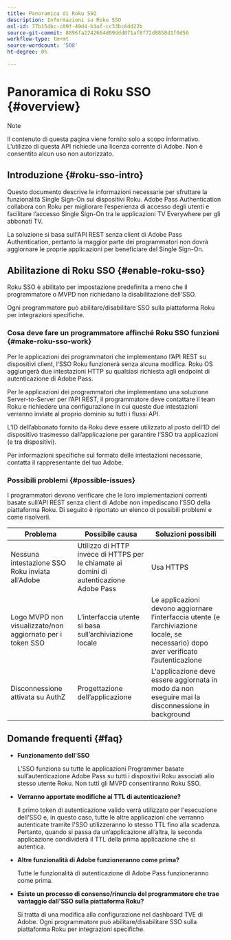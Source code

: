 ```yaml
---
title: Panoramica di Roku SSO
description: Informazioni su Roku SSO
exl-id: 77b154bc-c09f-49d4-b1af-cc33bc6dd22b
source-git-commit: 8896fa2242664d09ddd871af8f72d8858d1f0d50
workflow-type: tm+mt
source-wordcount: '508'
ht-degree: 0%

---
```


# Panoramica di Roku SSO {#overview}

>[!NOTE]
>
>Il contenuto di questa pagina viene fornito solo a scopo informativo. L’utilizzo di questa API richiede una licenza corrente di Adobe. Non è consentito alcun uso non autorizzato.

## Introduzione {#roku-sso-intro}

Questo documento descrive le informazioni necessarie per sfruttare la funzionalità Single Sign-On sui dispositivi Roku. Adobe Pass Authentication collabora con Roku per migliorare l’esperienza di accesso degli utenti e facilitare l’accesso Single Sign-On tra le applicazioni TV Everywhere per gli abbonati TV.

La soluzione si basa sull&#39;API REST senza client di Adobe Pass Authentication, pertanto la maggior parte dei programmatori non dovrà aggiornare le proprie applicazioni per beneficiare del Single Sign-On.

## Abilitazione di Roku SSO {#enable-roku-sso}

Roku SSO è abilitato per impostazione predefinita a meno che il programmatore o MVPD non richiedano la disabilitazione dell&#39;SSO.

Ogni programmatore può abilitare/disabilitare SSO sulla piattaforma Roku per integrazioni specifiche.

### Cosa deve fare un programmatore affinché Roku SSO funzioni {#make-roku-sso-work}

Per le applicazioni dei programmatori che implementano l’API REST su dispositivi client, l’SSO Roku funzionerà senza alcuna modifica. Roku OS aggiungerà due intestazioni HTTP su qualsiasi richiesta agli endpoint di autenticazione di Adobe Pass.

Per le applicazioni dei programmatori che implementano una soluzione Server-to-Server per l’API REST, il programmatore deve contattare il team Roku e richiedere una configurazione in cui queste due intestazioni verranno inviate al proprio dominio su tutti i flussi API.

L’ID dell’abbonato fornito da Roku deve essere utilizzato al posto dell’ID del dispositivo trasmesso dall’applicazione per garantire l’SSO tra applicazioni (e tra dispositivi).

Per informazioni specifiche sul formato delle intestazioni necessarie, contatta il rappresentante del tuo Adobe.

### Possibili problemi {#possible-issues}

I programmatori devono verificare che le loro implementazioni correnti basate sull’API REST senza client di Adobe non impediscano l’SSO della piattaforma Roku. Di seguito è riportato un elenco di possibili problemi e come risolverli.

| Problema | Possibile causa | Soluzioni possibili |
|-|-|-|
| Nessuna intestazione SSO Roku inviata all’Adobe | Utilizzo di HTTP invece di HTTPS per le chiamate ai domini di autenticazione Adobe Pass | Usa HTTPS |
| Logo MVPD non visualizzato/non aggiornato per i token SSO | L’interfaccia utente si basa sull’archiviazione locale | Le applicazioni devono aggiornare l’interfaccia utente (e l’archiviazione locale, se necessario) dopo aver verificato l’autenticazione |
| Disconnessione attivata su AuthZ | Progettazione dell’applicazione | L&#39;applicazione deve essere aggiornata in modo da non eseguire mai la disconnessione in background |

## Domande frequenti {#faq}

* **Funzionamento dell&#39;SSO**

  L’SSO funziona su tutte le applicazioni Programmer basate sull’autenticazione Adobe Pass su tutti i dispositivi Roku associati allo stesso utente Roku.
Non tutti gli MVPD consentiranno Roku SSO.

* **Verranno apportate modifiche ai TTL di autenticazione?**

  Il primo token di autenticazione valido verrà utilizzato per l&#39;esecuzione dell&#39;SSO e, in questo caso, tutte le altre applicazioni che verranno autenticate tramite l&#39;SSO utilizzeranno lo stesso TTL fino alla scadenza. Pertanto, quando si passa da un’applicazione all’altra, la seconda applicazione condividerà il TTL della prima applicazione che si autentica.

* **Altre funzionalità di Adobe funzioneranno come prima?**

  Tutte le funzionalità di autenticazione di Adobe Pass funzioneranno come prima.

* **Esiste un processo di consenso/rinuncia del programmatore che trae vantaggio dall&#39;SSO sulla piattaforma Roku?**

  Si tratta di una modifica alla configurazione nel dashboard TVE di Adobe. Ogni programmatore può abilitare/disabilitare SSO sulla piattaforma Roku per integrazioni specifiche.
